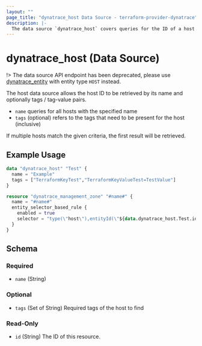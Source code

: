 ```yaml
---
layout: ""
page_title: "dynatrace_host Data Source - terraform-provider-dynatrace"
description: |-
  The data source `dynatrace_host` covers queries for the ID of a host based on name and tags / tag-value pairs
---
```


# dynatrace_host (Data Source)

!> The data source API endpoint has been deprecated, please use [dynatrace_entity](https://registry.terraform.io/providers/dynatrace-oss/dynatrace/latest/docs/data-sources/entity) with entity type `HOST` instead.

The host data source allows the host ID to be retrieved by its name and optionally tags / tag-value pairs.

- `name` queries for all hosts with the specified name
- `tags` (optional) refers to the tags that need to be present for the host (inclusive)

If multiple hosts match the given criteria, the first result will be retrieved.

## Example Usage

```terraform
data "dynatrace_host" "Test" {
  name = "Example"
  tags = ["TerraformKeyTest","TerraformKeyValueTest=TestValue"]
}

resource "dynatrace_management_zone" "#name#" {
  name = "#name#" 
  entity_selector_based_rule {
    enabled = true 
    selector = "type(\"host\"),entityId(\"${data.dynatrace_host.Test.id}\")"
  }
}
```

<!-- schema generated by tfplugindocs -->
## Schema

### Required

- `name` (String)

### Optional

- `tags` (Set of String) Required tags of the host to find

### Read-Only

- `id` (String) The ID of this resource.